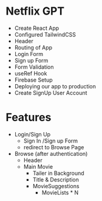 # Netflix GPT
 - Create React App
 - Configured TailwindCSS
 - Header
 - Routing of App
 - Login Form
 - Sign up Form
 - Form Validation
 - useRef Hook
 - Firebase Setup
 - Deploying our app to production
 - Create SignUp User Account

 # Features
 - Login/Sign Up
    - Sign In /Sign up Form
    - redirect to Browse Page
 - Browse (after authentication)
    - Header
    - Main Movie
        - Tailer in Background
        - Title & Description
        - MovieSuggestions
            - MovieLists * N